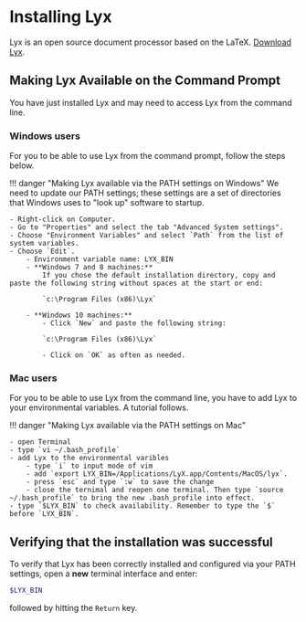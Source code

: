 # Installing Lyx

Lyx is an open source document processor based on the LaTeX. [Download Lyx](https://www.lyx.org/Download).

## Making Lyx Available on the Command Prompt

You have just installed Lyx and may need to access Lyx from the command line. 

### Windows users
For you to be able to use Lyx from the command prompt, follow the steps below.

!!! danger "Making Lyx available via the PATH settings on Windows"
    We need to update our PATH settings; these settings are a set of directories that Windows uses to "look up" software to startup.

    - Right-click on Computer.
    - Go to "Properties" and select the tab "Advanced System settings".
    - Choose "Environment Variables" and select `Path` from the list of system variables.
    - Choose `Edit`.
    	- Environment variable name: LYX_BIN
    	- **Windows 7 and 8 machines:**
    		If you chose the default installation directory, copy and paste the following string without spaces at the start or end:
    
            `c:\Program Files (x86)\Lyx`
    
    	- **Windows 10 machines:**
    		- Click `New` and paste the following string:
    
            `c:\Program Files (x86)\Lyx`
    
    		- Click on `OK` as often as needed.

### Mac users

For you to be able to use Lyx from the command line, you have to add Lyx to your environmental variables. A tutorial follows.	

!!! danger "Making Lyx available via the PATH settings on Mac" 

	- open Terminal
	- type `vi ~/.bash_profile`
	- add Lyx to the environmental varibles
	  	- type `i` to input mode of vim
	  	- add `export LYX_BIN=/Applications/LyX.app/Contents/MacOS/lyx`. 
	  	- press `esc` and type `:w` to save the change
	  	- close the ternimal and reopen one terminal. Then type `source ~/.bash_profile` to bring the new .bash_profile into effect.
	- type `$LYX_BIN` to check availability. Remember to type the `$` before `LYX_BIN`. 


<!--- Linux users not available yet
-->


## Verifying that the installation was successful

To verify that Lyx has been correctly installed and configured via your PATH settings,
open a **new** terminal interface and enter:

```bash
$LYX_BIN
```

followed by hitting the `Return` key. 
